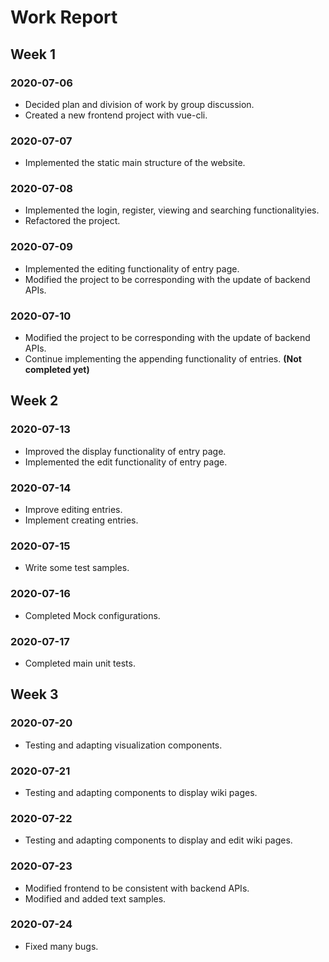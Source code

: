 # Work Report

## Week 1

### 2020-07-06

* Decided plan and division of work by group discussion.
* Created a new frontend project with vue-cli.

### 2020-07-07

* Implemented the static main structure of the website.

### 2020-07-08

* Implemented the login, register, viewing and searching functionalityies.
* Refactored the project.

### 2020-07-09

* Implemented the editing functionality of entry page.
* Modified the project to be corresponding with the update of backend APIs.

### 2020-07-10

* Modified the project to be corresponding with the update of backend APIs.
* Continue implementing the appending functionality of entries. **(Not completed yet)**

## Week 2

### 2020-07-13

* Improved the display functionality of entry page.
* Implemented the edit functionality of entry page.

### 2020-07-14

* Improve editing entries.
* Implement creating entries.

### 2020-07-15

* Write some test samples.

### 2020-07-16

* Completed Mock configurations.

### 2020-07-17

* Completed main unit tests.

## Week 3

### 2020-07-20

* Testing and adapting visualization components.

### 2020-07-21

* Testing and adapting components to display wiki pages.

### 2020-07-22

* Testing and adapting components to display and edit wiki pages.

### 2020-07-23

* Modified frontend to be consistent with backend APIs.
* Modified and added text samples.

### 2020-07-24

* Fixed many bugs.
